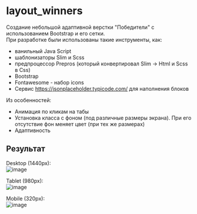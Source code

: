 # layout_winners
Создание небольшой адаптивной верстки "Победители" с использованием Bootstrap и его сетки.  
При разработке были использованы такие инструменты, как:  
- ванильный Java Script
- шаблонизаторы Slim и Scss
- предпроцессор Prepros (который конвертировал Slim -> Html и Scss в Css)
- Bootstrap
- Fontawesome - набор icons
- Сервис https://jsonplaceholder.typicode.com/ для наполнения блоков

Из особенностей:
- Анимация по кликам на табы
- Установка класса с фоном (под различные размеры экрана). При его отсутствие фон меняет цвет (при тех же размерах)
- Адаптивность  

## Результат

Desktop (1440px):  
![image](https://github.com/abserro/layout_winners/assets/107203406/67c7791d-cfa5-4c2d-b101-98126941e886)  


Tablet (980px):  
![image](https://github.com/abserro/layout_winners/assets/107203406/cbb4009b-7143-4441-9ef3-b063ed7fc034)  


Mobile (320px):  
![image](https://github.com/abserro/layout_winners/assets/107203406/0086294c-425d-47dc-aa46-ce651c08802e)

